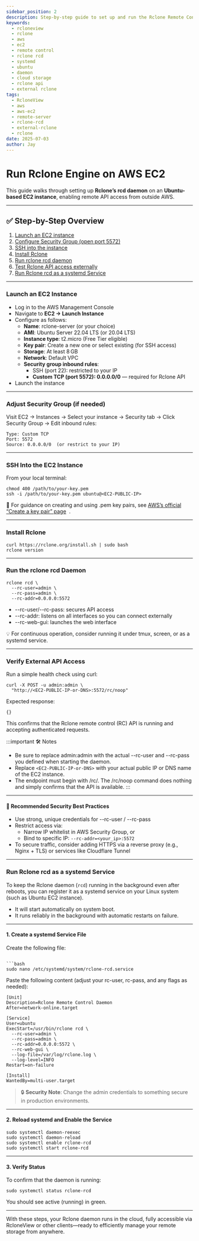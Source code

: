 ```yaml
---
sidebar_position: 2
description: Step-by-step guide to set up and run the Rclone Remote Control (rcd) daemon on an Ubuntu-based AWS EC2 instance, including API access and systemd service configuration.
keywords:
  - rcloneview
  - rclone
  - aws
  - ec2
  - remote control
  - rclone rcd
  - systemd
  - ubuntu
  - daemon
  - cloud storage
  - rclone api
  - external rclone
tags:
  - RcloneView
  - aws
  - aws-ec2
  - remote-server
  - rclone-rcd
  - external-rclone
  - rclone
date: 2025-07-03
author: Jay
---
```

# Run Rclone Engine on AWS EC2

  This guide walks through setting up **Rclone’s rcd daemon** on an **Ubuntu-based EC2 instance**, enabling remote API access from outside AWS.

---

## **✅ Step-by-Step Overview**

1. [Launch an EC2 instance](#launch-an-ec2-instance)
2. [Configure Security Group (open port 5572)](#adjust-security-group-if-needed)
3. [SSH into the instance](#ssh-into-the-ec2-instance)
4. [Install Rclone](#install-rclone)
5. [Run rclone rcd daemon](#run-the-rclone-rcd-daemon)
6. [Test Rclone API access externally](#verify-external-api-access)
7. [Run Rclone rcd as a systemd Service](#run-rclone-rcd-as-a-systemd-service)

---

### Launch an EC2 Instance

- Log in to the AWS Management Console  
- Navigate to **EC2 → Launch Instance**  
- Configure as follows:  
    - **Name**: rclone-server (or your choice)  
    - **AMI**: Ubuntu Server 22.04 LTS (or 20.04 LTS)   
    - **Instance type**: t2.micro (Free Tier eligible)  
    - **Key pair**: Create a new one or select existing (for SSH access)  
    - **Storage**: At least 8 GB  
    - **Network**: Default VPC  
    - **Security group inbound rules**:  
        - SSH (port 22): restricted to your IP  
        - **Custom TCP (port 5572): 0.0.0.0/0** — required for Rclone API  
- Launch the instance  

---

### Adjust Security Group (if needed)

Visit EC2 → Instances → Select your instance → Security tab → Click Security Group → Edit inbound rules:

```
Type: Custom TCP
Port: 5572
Source: 0.0.0.0/0  (or restrict to your IP)
```

---

### SSH Into the EC2 Instance

From your local terminal:

```
chmod 400 /path/to/your-key.pem
ssh -i /path/to/your-key.pem ubuntu@<EC2-PUBLIC-IP>
```

🔗 For guidance on creating and using .pem key pairs, see [AWS’s official “Create a key pair” page](https://docs.aws.amazon.com/AWSEC2/latest/UserGuide/create-key-pairs.html)  .

---

### Install Rclone

```
curl https://rclone.org/install.sh | sudo bash
rclone version
```

---

### Run the rclone rcd Daemon

```
rclone rcd \
  --rc-user=admin \
  --rc-pass=admin \
  --rc-addr=0.0.0.0:5572
```

- --rc-user/--rc-pass: secures API access
- --rc-addr: listens on all interfaces so you can connect externally
- --rc-web-gui: launches the web interface

💡 For continuous operation, consider running it under tmux, screen, or as a systemd service.

---

### Verify External API Access

Run a simple health check using curl:

```
curl -X POST -u admin:admin \
  "http://<EC2-PUBLIC-IP-or-DNS>:5572/rc/noop"
```

Expected response:

```
{}
```

This confirms that the Rclone remote control (RC) API is running and accepting authenticated requests.

:::important 🛠️ Notes
- Be sure to replace admin:admin with the actual --rc-user and --rc-pass you defined when starting the daemon.
- Replace `<EC2-PUBLIC-IP-or-DNS>` with your actual public IP or DNS name of the EC2 instance.
- The endpoint must begin with /rc/. The /rc/noop command does nothing and simply confirms that the API is available.
:::

---

#### **🔐 Recommended Security Best Practices**

- Use strong, unique credentials for --rc-user / --rc-pass  
- Restrict access via:
    - Narrow IP whitelist in AWS Security Group, or   
    - Bind to specific IP: `--rc-addr=<your_ip>:5572`  
- To secure traffic, consider adding HTTPS via a reverse proxy (e.g., Nginx + TLS) or services like Cloudflare Tunnel    

---
### Run Rclone rcd as a systemd Service

To keep the Rclone daemon (`rcd`) running in the background even after reboots, you can register it as a systemd service on your Linux system (such as Ubuntu EC2 instance).
- It will start automatically on system boot.
- It runs reliably in the background with automatic restarts on failure.

---

#### 1. Create a systemd Service File

Create the following file:

````

```bash
sudo nano /etc/systemd/system/rclone-rcd.service
````

Paste the following content (adjust your rc-user, rc-pass, and any flags as needed):

```
[Unit]
Description=Rclone Remote Control Daemon
After=network-online.target

[Service]
User=ubuntu
ExecStart=/usr/bin/rclone rcd \
  --rc-user=admin \
  --rc-pass=admin \
  --rc-addr=0.0.0.0:5572 \
  --rc-web-gui \
  --log-file=/var/log/rclone.log \
  --log-level=INFO
Restart=on-failure

[Install]
WantedBy=multi-user.target
```

> 🔒 **Security Note**: Change the admin credentials to something secure in production environments.

---

#### 2. Reload systemd and Enable the Service

```
sudo systemctl daemon-reexec
sudo systemctl daemon-reload
sudo systemctl enable rclone-rcd
sudo systemctl start rclone-rcd
```

---

#### 3. Verify Status

To confirm that the daemon is running:

```
sudo systemctl status rclone-rcd
```

You should see active (running) in green.

---


With these steps, your Rclone daemon runs in the cloud, fully accessible via RcloneView or other clients—ready to efficiently manage your remote storage from anywhere.
